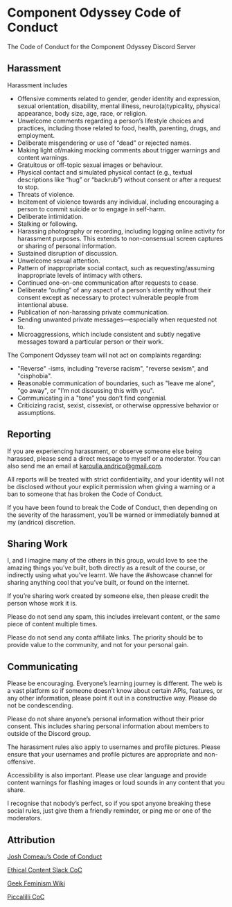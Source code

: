 # Component Odyssey Code of Conduct
The Code of Conduct for the Component Odyssey Discord Server

## Harassment

Harassment includes

- Offensive comments related to gender, gender identity and expression, sexual orientation, disability, mental illness, neuro(a)typicality, physical appearance, body size, age, race, or religion.
- Unwelcome comments regarding a person’s lifestyle choices and practices, including those related to food, health, parenting, drugs, and employment.
- Deliberate misgendering or use of “dead” or rejected names.
- Making light of/making mocking comments about trigger warnings and content warnings.
- Gratuitous or off-topic sexual images or behaviour.
- Physical contact and simulated physical contact (e.g., textual descriptions like “hug” or “backrub”) without consent or after a request to stop.
- Threats of violence.
- Incitement of violence towards any individual, including encouraging a person to commit suicide or to engage in self-harm.
- Deliberate intimidation.
- Stalking or following.
- Harassing photography or recording, including logging online activity for harassment purposes. This extends to non-consensual screen captures or sharing of personal information.
- Sustained disruption of discussion.
- Unwelcome sexual attention.
- Pattern of inappropriate social contact, such as requesting/assuming inappropriate levels of intimacy with others.
- Continued one-on-one communication after requests to cease.
- Deliberate “outing” of any aspect of a person’s identity without their consent except as necessary to protect vulnerable people from intentional abuse.
- Publication of non-harassing private communication.
- Sending unwanted private messages—especially when requested not to.
- Microaggressions, which include consistent and subtly negative messages toward a particular person or their work.

The Component Odyssey team will not act on complaints regarding:

- "Reverse" -isms, including "reverse racism", "reverse sexism", and "cisphobia".
- Reasonable communication of boundaries, such as "leave me alone", "go away", or "I’m not discussing this with you".
- Communicating in a "tone" you don’t find congenial.
- Criticizing racist, sexist, cissexist, or otherwise oppressive behavior or assumptions.

## Reporting

If you are experiencing harassment, or observe someone else being harassed, please send a direct message to myself or a moderator. You can also send me an email at karoulla.andrico@gmail.com.

All reports will be treated with strict confidentiality, and your identity will not be disclosed without your explicit permission when giving a warning or a ban to someone that has broken the Code of Conduct.

If you have been found to break the Code of Conduct, then depending on the severity of the harassment, you’ll be warned or immediately banned at my (andrico) discretion.

## Sharing Work

I, and I imagine many of the others in this group, would love to see the amazing things you’ve built, both directly as a result of the course, or indirectly using what you’ve learnt. We have the #showcase channel for sharing anything cool that you’ve built, or found on the internet.

If you’re sharing work created by someone else, then please credit the person whose work it is.

Please do not send any spam, this includes irrelevant content, or the same piece of content multiple times.

Please do not send any conta affiliate links. The priority should be to provide value to the community, and not for your personal gain.

## Communicating

Please be encouraging. Everyone’s learning journey is different. The web is a vast platform so if someone doesn’t know about certain APIs, features, or any other information, please point it out in a constructive way. Please do not be condescending.

Please do not share anyone’s personal information without their prior consent. This includes sharing personal information about members to outside of the Discord group.

The harassment rules also apply to usernames and profile pictures. Please ensure that your usernames and profile pictures are appropriate and non-offensive.

Accessibility is also important. Please use clear language and provide content warnings for flashing images or loud sounds in any content that you share.

I recognise that nobody’s perfect, so if you spot anyone breaking these social rules, just give them a friendly reminder, or ping me or one of the moderators. 

## Attribution

[Josh Comeau’s Code of Conduct](https://courses.joshwcomeau.com/code-of-conduct)

[Ethical Content Slack CoC](https://gist.github.com/adapowers/d374b8d3355dd9276b6333bff3772692)

[Geek Feminism Wiki](https://geekfeminism.fandom.com/wiki/Community_anti-harassment/Policy)

[Piccalilli CoC](https://piccalil.li/page/code-of-conduct/)
